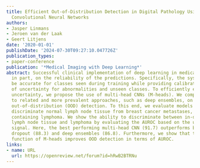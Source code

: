 ```yaml
---
title: Efficient Out-of-Distribution Detection in Digital Pathology Using Multi-Head
  Convolutional Neural Networks
authors:
- Jasper Linmans
- Jeroen van der Laak
- Geert Litjens
date: '2020-01-01'
publishDate: '2024-07-30T09:27:10.047726Z'
publication_types:
- paper-conference
publication: '*Medical Imaging with Deep Learning*'
abstract: Successful clinical implementation of deep learning in medical imaging depends,
  in part, on the reliability of the predictions. Specifically, the system should
  be accurate for classes seen during training while providing calibrated estimates
  of uncertainty for abnormalities and unseen classes. To efficiently estimate predictive
  uncertainty, we propose the use of multi-head CNNs (M-heads). We compare its performance
  to related and more prevalent approaches, such as deep ensembles, on the task of
  out-of-distribution (OOD) detection. To this end, we evaluate models trained to
  discriminate normal lymph node tissue from breast cancer metastases, on lymph nodes
  containing lymphoma. We show the ability to discriminate between in-distribution
  lymph node tissue and lymphoma by evaluating the AUROC based on the uncertainty
  signal. Here, the best performing multi-head CNN (91.7) outperforms both Monte Carlo
  dropout (88.3) and deep ensembles (86.8). Furthermore, we show that the meta-loss
  function of M-heads improves OOD detection in terms of AUROC.
links:
- name: URL
  url: https://openreview.net/forum?id=hRwB2BTRNu
---
```

